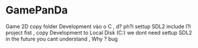 # GamePanDa
Game 2D
copy folder Development vào o C , d? ph?i settup SDL2 include l?i project
fist , copy Development to Local Disk (C:)
we dont need settup SDL2 
in the future you cant understand , Why ? bug 
